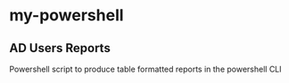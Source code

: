 # my-powershell

## AD Users Reports
Powershell script to produce table formatted reports in the powershell CLI
